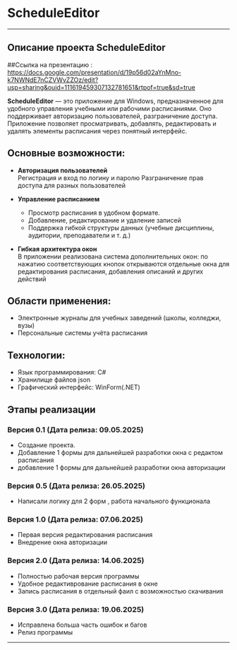 # ScheduleEditor
----------------------------------
## Описание проекта ScheduleEditor

##Ссылка на презентацию : https://docs.google.com/presentation/d/19p56d02aYnMno-k7NWNdE7nCZVWvZZOz/edit?usp=sharing&ouid=111619459307132781651&rtpof=true&sd=true

**ScheduleEditor** — это приложение для Windows, предназначенное для удобного управления учебными или рабочими расписаниями. Оно поддерживает авторизацию пользователей, разграничение доступа. Приложение позволяет просматривать, добавлять, редактировать и удалять элементы расписания через понятный интерфейс.

## Основные возможности:

- **Авторизация пользователей**  
  Регистрация и вход по логину и паролю
  Разграничение прав доступа для разных пользователей

- **Управление расписанием**  
   - Просмотр расписания в удобном формате.  
   - Добавление, редактирование и удаление записей  
   - Поддержка гибкой структуры данных (учебные дисциплины, аудитории, преподаватели и т. д.)
     
- **Гибкая архитектура окон**  
  В приложении реализована система дополнительных окон: по нажатию соответствующих кнопок открываются отдельные окна для редактирования расписания, добавления описаний и других действий

## Области применения:

- Электронные журналы для учебных заведений (школы, колледжи, вузы)
- Персональные системы учёта расписания

## Технологии:

- Язык программирования: C#
- Хранилище файлов json
- Графический интерфейс: WinForm(.NET)

## Этапы реализации

### Версия 0.1 (Дата релиза: 09.05.2025)
- Создание проекта.
- Добавление 1 формы для дальнейшей разработки окна с редактом расписания
- добавление 1 формы для дальнейшей разработки окна авторизации

### Версия 0.5 (Дата релиза: 26.05.2025)
- Написали логику для 2 форм , работа начального функционала 

### Версия 1.0 (Дата релиза: 07.06.2025)
- Первая версия редактирования расписания  
- Внедрение окна авторизации

### Версия 2.0 (Дата релиза: 14.06.2025)
- Полностью рабочая версия программы
- Удобное редактиврование расписания в окне  
- Запись расписания в отдельный фаил с возможностью скачивания

### Версия 3.0 (Дата релиза: 19.06.2025)
- Исправлена больша часть ошибок и багов
- Релиз программы
--------------------------------------
